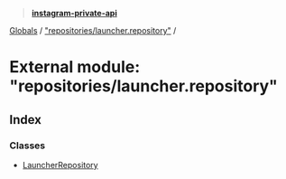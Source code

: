 > **[instagram-private-api](../README.md)**

[Globals](../globals.md) / ["repositories/launcher.repository"](_repositories_launcher_repository_.md) /

# External module: "repositories/launcher.repository"

## Index

### Classes

* [LauncherRepository](../classes/_repositories_launcher_repository_.launcherrepository.md)